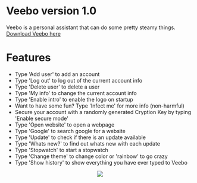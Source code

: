 # Veebo version 1.0
Veebo is a personal assistant that can do some pretty steamy things. [Download Veebo here](https://ipooglecodes.weebly.com/application-downloads.html) 
# Features
- Type 'Add user' to add an account
- Type 'Log out' to log out of the current account info
- Type 'Delete user' to delete a user
- Type 'My info' to change the current account info
- Type 'Enable intro' to enable the logo on startup
- Want to have some fun? Type 'Infect me' for more info (non-harmful)
- Secure your account with a randomly generated Cryption Key by typing 'Enable secure mode'
- Type 'Open website' to open a webpage
- Type 'Google' to search google for a website
- Type 'Update' to check if there is an update available
- Type 'Whats new?' to find out whats new with each update
- Type 'Stopwatch' to start a stopwatch
- Type 'Change theme' to change color or 'rainbow' to go crazy
- Type 'Show history' to show everything you have ever typed to Veebo

<div align="center">
  
<img src="https://ipooglecodes.weebly.com/uploads/9/7/6/2/97620300/veebologo.png"><br><br>

</div>
